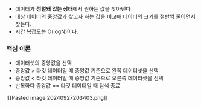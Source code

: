 * 데이터가 **정렬돼 있는 상태**에서 원하는 값을 찾아낸다
* 대상 데이터의 중앙값과 찾고자 하는 값을 비교해 데이터의 크기를 절반씩 줄이면서 찾는다.
* 시간 복잡도는 O(logN)이다.

### 핵심 이론

* 데이터셋의 중앙값을 선택
* 중앙값 > 타깃 데이터일 때 중앙값 기준으로 왼쪽 데이터셋을 선택
* 중앙값 < 타깃 데이터일 때 중앙값 기준으로 오른쪽 데이터셋을 선택
* 반복하다 중앙값 == 타깃 데이터일 때 탐색 종료

![[Pasted image 20240927203403.png]]
